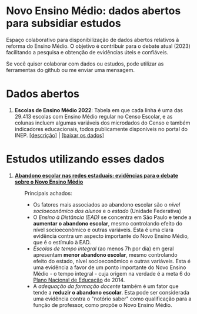 # Novo Ensino Médio: dados abertos para subsidiar estudos

Espaço colaborativo para disponibilização de dados abertos relativos à reforma do Ensino Médio. O objetivo é contribuir para o debate atual (2023) facilitando a pesquisa e obtenção de evidências úteis e confiáveis.

Se você quiser colaborar com dados ou estudos, pode utilizar as ferramentas do github ou me enviar uma mensagem.

# Dados abertos

1.  **Escolas de Ensino Médio 2022**: Tabela em que cada linha é uma das 29.413 escolas com Ensino Médio regular no Censo Escolar, e as colunas incluem algumas variáveis dos microdados do Censo e também indicadores educacionais, todos publicamente disponíveis no portal do INEP. [[descrição]](./dados/escolasEM2022_DESCRICAO.txt) \| [[baixar os dados]](./dados/escolasEM2022.csv.gz)

# Estudos utilizando esses dados

1.  [**Abandono escolar nas redes estaduais: evidências para o debate sobre o Novo Ensino Médio**](https://rpubs.com/rtravitzki/Novo-Ensino-Medio_abandono_escolar)

<div style="margin-left:50px">

Principais achados:

-   Os fatores mais associados ao abandono escolar são o *nível socioeconômico dos alunos* e o *estado* (Unidade Federativa)
-   O *Ensino à Distância (EAD)* se concentra em São Paulo e tende a **aumentar o abandono escolar**, mesmo controlando efeito do nível socioeconômico e outras variáveis. Esta é uma clara evidência contra um aspecto importante do Novo Ensino Médio, que é o estímulo à EAD.
-   *Escolas de tempo integral* (ao menos 7h por dia) em geral apresentam **menor abandono escolar**, mesmo controlando efeito do estado, nível socioeconômico e outras variáveis. Esta é uma evidência a favor de um ponto importante do Novo Ensino Médio - o tempo integral - cuja origem na verdade é a meta 6 do [Plano Nacional de Educação](https://www.planalto.gov.br/ccivil_03/_ato2011-2014/2014/lei/l13005.htm) de 2014.
-   A *adequação da formação docente* também é um fator que tende a **reduzir o abandono escolar**. Esta pode ser considerada uma evidência contra o "notório saber" como qualificação para a função de professor, como propõe o Novo Ensino Médio.

</div>
